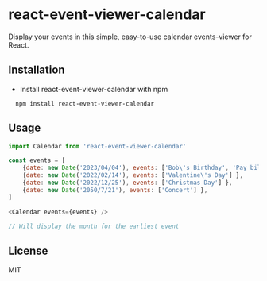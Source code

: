 # react-event-viewer-calendar

Display your events in this simple, easy-to-use calendar events-viewer for React.

## Installation

* Install react-event-viewer-calendar with npm

```cli
  npm install react-event-viewer-calendar
```
## Usage

```js
import Calendar from 'react-event-viewer-calendar'

const events = [
    {date: new Date('2023/04/04'), events: ['Bob\'s Birthday', 'Pay bills'] },
    {date: new Date('2022/02/14'), events: ['Valentine\'s Day'] },
    {date: new Date('2022/12/25'), events: ['Christmas Day'] },
    {date: new Date('2050/7/21'), events: ['Concert'] },
]

<Calendar events={events} />

// Will display the month for the earliest event

```


## License

MIT
